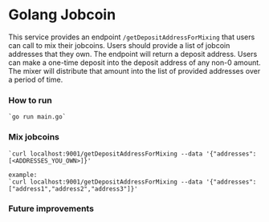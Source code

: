 # Golang Jobcoin
This service provides an endpoint `/getDepositAddressForMixing` that users can call to mix their jobcoins.
Users should provide a list of jobcoin addresses that they own.
The endpoint will return a deposit address.
Users can make a one-time deposit into the deposit address of any non-0 amount.
The mixer will distribute that amount into the list of provided addresses over a period of time.

### How to run
    `go run main.go`

### Mix jobcoins
    `curl localhost:9001/getDepositAddressForMixing --data '{"addresses":[<ADDRESSES_YOU_OWN>]}'

    example:
    `curl localhost:9001/getDepositAddressForMixing --data '{"addresses":["address1","address2","address3"]}'

### Future improvements
